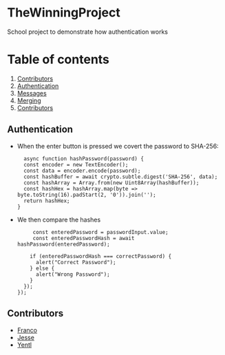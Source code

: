 # TheWinningProject
School project to demonstrate how authentication works

# Table of contents

1. [Contributors](#Contributors)
2. [Authentication](#Authentication)
3. [Messages](#messages)
4. [Merging](#merging)
5. [Contributors](#Contributors)

## Authentication
* When the enter button is pressed we covert the password to SHA-256:
  ```shell
    async function hashPassword(password) {
    const encoder = new TextEncoder();
    const data = encoder.encode(password);
    const hashBuffer = await crypto.subtle.digest('SHA-256', data);
    const hashArray = Array.from(new Uint8Array(hashBuffer));
    const hashHex = hashArray.map(byte => byte.toString(16).padStart(2, '0')).join('');
    return hashHex;
  }
   ```
* We then compare the hashes
  ```shell
       const enteredPassword = passwordInput.value;
       const enteredPasswordHash = await hashPassword(enteredPassword);

      if (enteredPasswordHash === correctPassword) {
        alert("Correct Password");
      } else {
        alert("Wrong Password");
      }
    });
  });
   ```  
## Contributors
* [Franco](https://github.com/Altyd)
* [Jesse](https://github.com/Altyd)
* [Yentl](https://github.com/Altyd)
